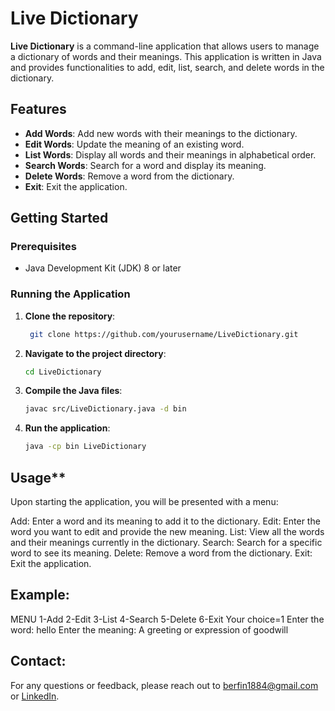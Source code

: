 # Live Dictionary

**Live Dictionary** is a command-line application that allows users to manage a dictionary of words and their meanings. This application is written in Java and provides functionalities to add, edit, list, search, and delete words in the dictionary.

## Features

- **Add Words**: Add new words with their meanings to the dictionary.
- **Edit Words**: Update the meaning of an existing word.
- **List Words**: Display all words and their meanings in alphabetical order.
- **Search Words**: Search for a word and display its meaning.
- **Delete Words**: Remove a word from the dictionary.
- **Exit**: Exit the application.

## Getting Started

### Prerequisites

- Java Development Kit (JDK) 8 or later

### Running the Application

1. **Clone the repository**:
   ```bash
    git clone https://github.com/yourusername/LiveDictionary.git
2. **Navigate to the project directory**:
   ```bash
   cd LiveDictionary
3. **Compile the Java files**:
   ```bash
   javac src/LiveDictionary.java -d bin
4. **Run the application**:
   ```bash
   java -cp bin LiveDictionary

## Usage**
Upon starting the application, you will be presented with a menu:

Add: Enter a word and its meaning to add it to the dictionary.
Edit: Enter the word you want to edit and provide the new meaning.
List: View all the words and their meanings currently in the dictionary.
Search: Search for a specific word to see its meaning.
Delete: Remove a word from the dictionary.
Exit: Exit the application.

## Example:
MENU
1-Add
2-Edit
3-List
4-Search
5-Delete
6-Exit
Your choice=1
Enter the word: hello
Enter the meaning: A greeting or expression of goodwill

## Contact:
For any questions or feedback, please reach out to berfin1884@gmail.com or [LinkedIn](https://www.linkedin.com/in/berfinasl).
